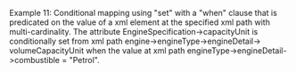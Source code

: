 Example 11:
Conditional mapping using "set" with a "when" clause that is predicated on the value of a xml element at the specified
xml path with multi-cardinality.
The attribute EngineSpecification->capacityUnit is conditionally set from xml path engine->engineType->engineDetail->
volumeCapacityUnit when the value at xml path engineType->engineDetail->combustible = "Petrol".